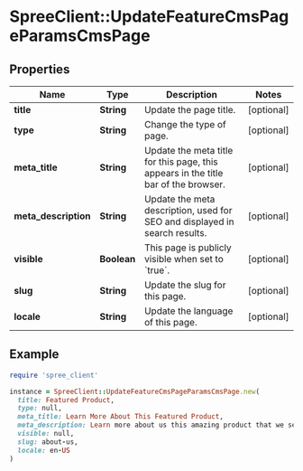# SpreeClient::UpdateFeatureCmsPageParamsCmsPage

## Properties

| Name | Type | Description | Notes |
| ---- | ---- | ----------- | ----- |
| **title** | **String** | Update the page title. | [optional] |
| **type** | **String** | Change the type of page. | [optional] |
| **meta_title** | **String** | Update the meta title for this page, this appears in the title bar of the browser. | [optional] |
| **meta_description** | **String** | Update the meta description, used for SEO and displayed in search results. | [optional] |
| **visible** | **Boolean** | This page is publicly visible when set to &#x60;true&#x60;. | [optional] |
| **slug** | **String** | Update the slug for this page. | [optional] |
| **locale** | **String** | Update the language of this page. | [optional] |

## Example

```ruby
require 'spree_client'

instance = SpreeClient::UpdateFeatureCmsPageParamsCmsPage.new(
  title: Featured Product,
  type: null,
  meta_title: Learn More About This Featured Product,
  meta_description: Learn more about us this amazing product that we sell right here...,
  visible: null,
  slug: about-us,
  locale: en-US
)
```

